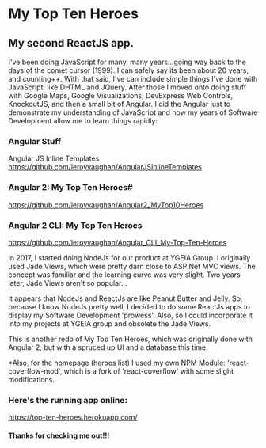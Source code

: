# My Top Ten Heroes

## My second ReactJS app.

I've been doing JavaScript for many, many years...going way back to the days of the comet cursor (1999).  I can safely say its been about 20 years; and counting++.
With that said, I've can include simple things I've done with JavaScript: like DHTML and JQuery.  After those I moved onto doing stuff with Google Maps, Google Visualizations, DevExpress Web Controls, KnockoutJS, and then a small bit of Angular.  I did the Angular just to demonstrate my understanding of JavaScript and how my years of Software Development allow me to learn things rapidly:

### Angular Stuff
Angular JS Inline Templates
https://github.com/leroyvaughan/AngularJSInlineTemplates

### Angular 2: My Top Ten Heroes#
https://github.com/leroyvaughan/Angular2_MyTop10Heroes

### Angular 2 CLI: My Top Ten Heroes
https://github.com/leroyvaughan/Angular_CLI_My-Top-Ten-Heroes


In 2017, I started doing NodeJs for our product at YGEIA Group.  I originally used Jade Views, which were pretty darn close to ASP.Net MVC views.  The concept was familiar and the learning curve was very slight.  Two years later, Jade Views aren't so popular...

It appears that NodeJs and ReactJs are like Peanut Butter and Jelly.  So, because I know NodeJs pretty well, I decided to do some ReactJs apps to display my Software Development 'prowess'.  Also, so I could incorporate it into my projects at YGEIA group and obsolete the Jade Views.

This is another redo of My Top Ten Heroes, which was originally done with Angular 2; but with a spruced up UI and a database this time.

*Also, for the homepage (heroes list) I used my own NPM Module: 'react-coverflow-mod', which is a fork of 'react-coverflow' with some slight modifications.


### Here's the running app online:
https://top-ten-heroes.herokuapp.com/


#### Thanks for checking me out!!!
